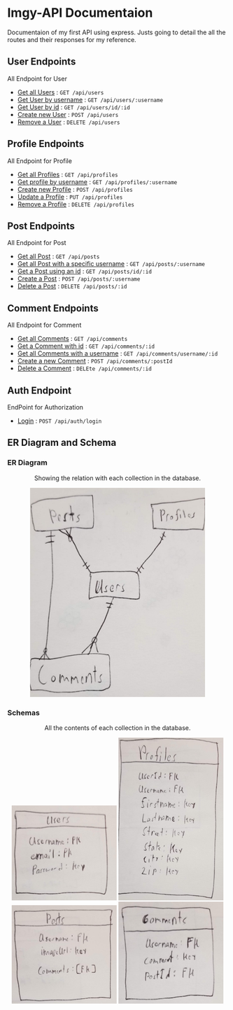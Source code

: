 # Imgy-API Documentaion

Documentaion of my first API using express. Justs going to detail the all the routes and their responses for my reference. 

## User Endpoints

All Endpoint for User

* [Get all Users](docs/users.js) : `GET /api/users`
* [Get User by username](docs/users.js) : `GET /api/users/:username`
* [Get User by id](docs/users.js) : `GET /api/users/id/:id`
* [Create new User](docs/users.js) : `POST /api/users`
* [Remove a User](docs/users.js) : `DELETE /api/users`

## Profile Endpoints

All Endpoint for Profile

* [Get all Profiles](docs/users.js) : `GET /api/profiles`
* [Get profile by username](docs/users.js) : `GET /api/profiles/:username`
* [Create new Profile](docs/users.js) : `POST /api/profiles`
* [Update a Profile](docs/users.js) : `PUT /api/profiles`
* [Remove a Profile](docs/users.js) : `DELETE /api/profiles`

## Post Endpoints

All Endpoint for Post

* [Get all Post](docs/users.js) : `GET /api/posts`
* [Get all Post with a specific username](docs/users.js) : `GET /api/posts/:username`
* [Get a Post using an id](docs/users.js) : `GET /api/posts/id/:id`
* [Create a Post](docs/users.js) : `POST /api/posts/:username`
* [Delete a Post](docs/users.js) : `DELETE /api/posts/:id`

## Comment Endpoints

All Endpoint for Comment

* [Get all Comments](docs/users.js) : `GET /api/comments`
* [Get a Comment with id](docs/users.js) : `GET /api/comments/:id`
* [Get all Comments with a username](docs/users.js) : `GET /api/comments/username/:id`
* [Create a new Comment](docs/users.js) : `POST /api/comments/:postId`
* [Delete a Comment](docs/users.js) : `DELEte /api/comments/:id`

## Auth Endpoint

EndPoint for Authorization
* [Login](docs/user.js) : `POST /api/auth/login`

## ER Diagram and Schema

### ER Diagram
<p align="center">
    Showing the relation with each collection in the database.
<p>
<p align="center">
    <img src="imgy-pics/20190322_233841.jpg", width="400">
</p>

### Schemas
<p align="center">
    All the contents of each collection in the database.
<p>
<p align="center">
    <img src="imgy-pics/20190322_233846.jpg", width="240">
    <img src="imgy-pics/20190322_233855.jpg", width="240">
    <img src="imgy-pics/20190322_233900.jpg", width="240">
    <img src="imgy-pics/20190322_233908.jpg", width="240">
</p>
